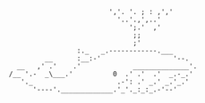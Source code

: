                                     ','. '. ; : ,','
                                      '..'.,',..'
                                         ';.'  ,'
                                          ;;
                                          ;'
                            :._   _.------------.___
                    __      :__:-'                  '--.
             __   ,' .'    .'             ______________'.
           /__ '.-  _\___.'          0  .' .'  .'  _.-_.'
              '._                     .-': .' _.' _.'_.'
                 '----'._____________.'_'._:_:_.-'--'
